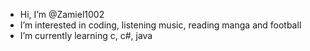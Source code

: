 - Hi, I’m @Zamiel1002
- I’m interested in coding, listening music, reading manga and football
- I’m currently learning c, c#, java


<!---
Zamiel1002/Zamiel1002 is a ✨ special ✨ repository because its `README.md` (this file) appears on your GitHub profile.
You can click the Preview link to take a look at your changes.
--->
